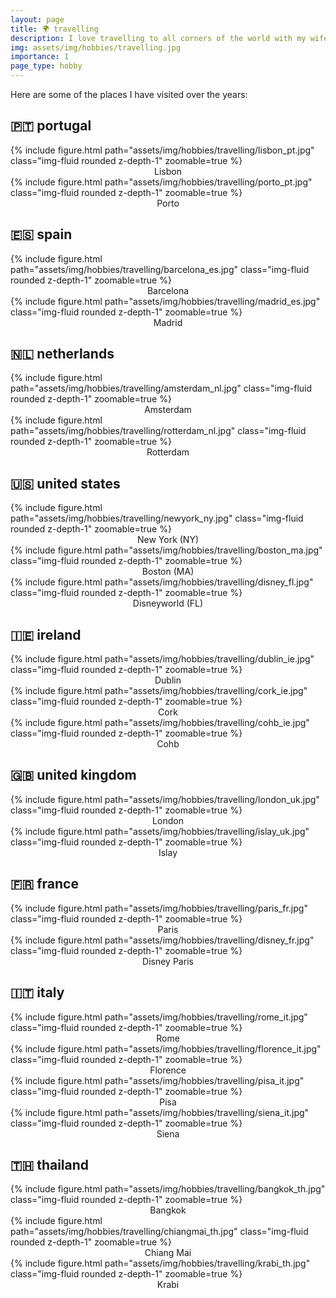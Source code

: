 ```yaml
---
layout: page
title: 🌍 travelling
description: I love travelling to all corners of the world with my wife, family and friends.
img: assets/img/hobbies/travelling.jpg
importance: 1
page_type: hobby
---
```


Here are some of the places I have visited over the years:
<div class="projects">
    <h2 class="category">🇵🇹 portugal</h2>
    <div class="row mt-3">
        <div class="col-sm mt-3 mt-md-0">
            {% include figure.html path="assets/img/hobbies/travelling/lisbon_pt.jpg" class="img-fluid rounded z-depth-1" zoomable=true %}
            <center>Lisbon</center>
        </div>
        <div class="col-sm mt-3 mt-md-0">
            {% include figure.html path="assets/img/hobbies/travelling/porto_pt.jpg" class="img-fluid rounded z-depth-1" zoomable=true %}
            <center>Porto</center>
        </div>
        <div class="col-sm mt-3 mt-md-0">
        </div>
    </div>
    <h2 class="category">🇪🇸 spain</h2>
    <div class="row mt-3">
        <div class="col-sm mt-3 mt-md-0">
            {% include figure.html path="assets/img/hobbies/travelling/barcelona_es.jpg" class="img-fluid rounded z-depth-1" zoomable=true %}
            <center>Barcelona</center>
        </div>
        <div class="col-sm mt-3 mt-md-0">
            {% include figure.html path="assets/img/hobbies/travelling/madrid_es.jpg" class="img-fluid rounded z-depth-1" zoomable=true %}
            <center>Madrid</center>
        </div>
        <div class="col-sm mt-3 mt-md-0">
        </div>
    </div>
    <h2 class="category">🇳🇱 netherlands</h2>
    <div class="row mt-3">
        <div class="col-sm mt-3 mt-md-0">
            {% include figure.html path="assets/img/hobbies/travelling/amsterdam_nl.jpg" class="img-fluid rounded z-depth-1" zoomable=true %}
            <center>Amsterdam</center>
        </div>
        <div class="col-sm mt-3 mt-md-0">
            {% include figure.html path="assets/img/hobbies/travelling/rotterdam_nl.jpg" class="img-fluid rounded z-depth-1" zoomable=true %}
            <center>Rotterdam</center>
        </div>
        <div class="col-sm mt-3 mt-md-0">
        </div>
    </div>
    <h2 class="category">🇺🇸 united states</h2>
    <div class="row mt-3">
        <div class="col-sm mt-3 mt-md-0">
            {% include figure.html path="assets/img/hobbies/travelling/newyork_ny.jpg" class="img-fluid rounded z-depth-1" zoomable=true %}
            <center>New York (NY)</center>
        </div>
        <div class="col-sm mt-3 mt-md-0">
            {% include figure.html path="assets/img/hobbies/travelling/boston_ma.jpg" class="img-fluid rounded z-depth-1" zoomable=true %}
            <center>Boston (MA)</center>
        </div>
        <div class="col-sm mt-3 mt-md-0">
            <div class="col-sm mt-3 mt-md-0">
            {% include figure.html path="assets/img/hobbies/travelling/disney_fl.jpg" class="img-fluid rounded z-depth-1" zoomable=true %}
            <center>Disneyworld (FL)</center>
        </div>
        </div>
    </div>
    <h2 class="category">🇮🇪 ireland</h2>
    <div class="row mt-3">
        <div class="col-sm mt-3 mt-md-0">
            {% include figure.html path="assets/img/hobbies/travelling/dublin_ie.jpg" class="img-fluid rounded z-depth-1" zoomable=true %}
            <center>Dublin</center>
        </div>
        <div class="col-sm mt-3 mt-md-0">
            {% include figure.html path="assets/img/hobbies/travelling/cork_ie.jpg" class="img-fluid rounded z-depth-1" zoomable=true %}
            <center>Cork</center>
        </div>
        <div class="col-sm mt-3 mt-md-0">
            {% include figure.html path="assets/img/hobbies/travelling/cohb_ie.jpg" class="img-fluid rounded z-depth-1" zoomable=true %}
            <center>Cohb</center>
        </div>
    </div>
    <h2 class="category">🇬🇧 united kingdom</h2>
    <div class="row mt-3">
        <div class="col-sm mt-3 mt-md-0">
            {% include figure.html path="assets/img/hobbies/travelling/london_uk.jpg" class="img-fluid rounded z-depth-1" zoomable=true %}
            <center>London</center>
        </div>
        <div class="col-sm mt-3 mt-md-0">
            {% include figure.html path="assets/img/hobbies/travelling/islay_uk.jpg" class="img-fluid rounded z-depth-1" zoomable=true %}
            <center>Islay</center>
        </div>
        <div class="col-sm mt-3 mt-md-0">
        </div>
    </div>
    <h2 class="category">🇫🇷 france</h2>
    <div class="row mt-3">
        <div class="col-sm mt-3 mt-md-0">
            {% include figure.html path="assets/img/hobbies/travelling/paris_fr.jpg" class="img-fluid rounded z-depth-1" zoomable=true %}
            <center>Paris</center>
        </div>
        <div class="col-sm mt-3 mt-md-0">
            {% include figure.html path="assets/img/hobbies/travelling/disney_fr.jpg" class="img-fluid rounded z-depth-1" zoomable=true %}
            <center>Disney Paris</center>
        </div>
        <div class="col-sm mt-3 mt-md-0">
        </div>
    </div>
    <h2 class="category">🇮🇹 italy</h2>
    <div class="row mt-3">
        <div class="col-sm mt-3 mt-md-0">
            {% include figure.html path="assets/img/hobbies/travelling/rome_it.jpg" class="img-fluid rounded z-depth-1" zoomable=true %}
            <center>Rome</center>
            {% include figure.html path="assets/img/hobbies/travelling/florence_it.jpg" class="img-fluid rounded z-depth-1" zoomable=true %}
            <center>Florence</center>
        </div>
        <div class="col-sm mt-3 mt-md-0">
            {% include figure.html path="assets/img/hobbies/travelling/pisa_it.jpg" class="img-fluid rounded z-depth-1" zoomable=true %}
            <center>Pisa</center>
        </div>
        <div class="col-sm mt-3 mt-md-0">
            {% include figure.html path="assets/img/hobbies/travelling/siena_it.jpg" class="img-fluid rounded z-depth-1" zoomable=true %}
            <center>Siena</center>
        </div>
    </div>
    <h2 class="category">🇹🇭 thailand</h2>
    <div class="row mt-3">
        <div class="col-sm mt-3 mt-md-0">
            {% include figure.html path="assets/img/hobbies/travelling/bangkok_th.jpg" class="img-fluid rounded z-depth-1" zoomable=true %}
            <center>Bangkok</center>
        </div>
        <div class="col-sm mt-3 mt-md-0">
            {% include figure.html path="assets/img/hobbies/travelling/chiangmai_th.jpg" class="img-fluid rounded z-depth-1" zoomable=true %}
            <center>Chiang Mai</center>
        </div>
        <div class="col-sm mt-3 mt-md-0">
            {% include figure.html path="assets/img/hobbies/travelling/krabi_th.jpg" class="img-fluid rounded z-depth-1" zoomable=true %}
            <center>Krabi</center>
        </div>
    </div>
</div>
